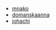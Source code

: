 * [mnako](https://github.com/mnako)
* [domanskaanna](https://github.com/domanskaanna)
* [johachi](https://github.com/johachi)
